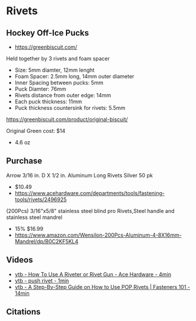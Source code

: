 # Rivets

## Hockey Off-Ice Pucks

- https://greenbiscuit.com/

Held together by 3 rivets and foam spacer

- Size: 5mm diamter, 12mm lenght
- Foam Spacer: 2.5mm long, 14mm outer diameter
- Inner Spacing between pucks: 5mm
- Puck Diamter: 76mm
- Rivets distance from outer edge: 14mm
- Each puck thickness: 11mm
- Puck thickness countersink for rivets: 5.5mm

https://greenbiscuit.com/product/original-biscuit/

Original Green cost: $14

- 4.6 oz

## Purchase

Arrow 3/16 in. D X 1/2 in. Aluminum Long Rivets Silver 50 pk

- $10.49
- https://www.acehardware.com/departments/tools/fastening-tools/rivets/2496925

(200Pcs) 3/16"x5/8" stainless steel blind pro Rivets,Steel handle and stainless steel mandrel 

- 15% $16.99 
- https://www.amazon.com/Wensilon-200Pcs-Aluminum-4-8X16mm-Mandrel/dp/B0C2KF5KL4

## Videos

- [ytb -  How To Use A Riveter or Rivet Gun - Ace Hardware - 4min](https://www.youtube.com/watch?v=yW3k3_sbkyc)
- [ytb - push rivet - 1min](https://www.youtube.com/watch?v=2uxTrkzf6SE)
- [ytb -  A Step-By-Step Guide on How to Use POP Rivets | Fasteners 101 - 14min](https://www.youtube.com/watch?v=1G8lGECOe1U)

## Citations
